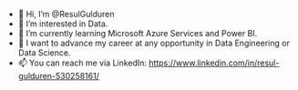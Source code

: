- 👋 Hi, I’m @ResulGulduren
- 👀 I’m interested in Data.
- 🌱 I’m currently learning Microsoft Azure Services and Power BI.
- 💞️ I want to advance my career at any opportunity in Data Engineering or Data Science.
- 📫 You can reach me via LinkedIn: https://www.linkedin.com/in/resul-gulduren-530258161/

<!---
ResulGulduren/ResulGulduren is a ✨ special ✨ repository because its `README.md` (this file) appears on your GitHub profile.
You can click the Preview link to take a look at your changes.
--->
